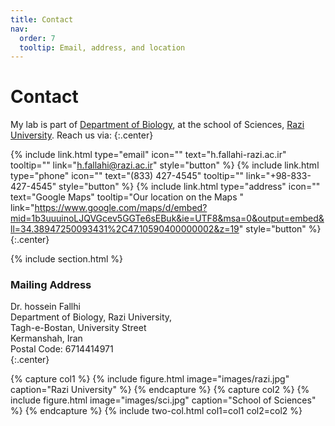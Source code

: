 ```yaml
---
title: Contact
nav:
  order: 7
  tooltip: Email, address, and location
---
```


# <i class="fas fa-envelope"></i>Contact


My lab is part of [Department of Biology](https://sci.razi.ac.ir/~h.fallahi), at the school of Sciences, [Razi University](https://old.razi.ac.ir/en/home). Reach us via:
{:.center}

{%
  include link.html
  type="email"
  icon=""
  text="h.fallahi-razi.ac.ir"
  tooltip=""
  link="h.fallahi@razi.ac.ir"
  style="button"
%}
{%
  include link.html
  type="phone"
  icon=""
  text="(833) 427-4545"
  tooltip=""
  link="+98-833-427-4545"
  style="button"
%}
{%
  include link.html
  type="address"
  icon=""
  text="Google Maps"
  tooltip="Our location on the Maps "
  link="https://www.google.com/maps/d/embed?mid=1b3uuuinoLJQVGcev5GGTe6sEBuk&ie=UTF8&msa=0&output=embed&ll=34.38947250093431%2C47.10590400000002&z=19"
  style="button"
%}
{:.center}

{% include section.html %}

### <i class="fas fa-mail-bulk"></i>Mailing Address

Dr. hossein Fallhi  
Department of Biology, Razi University,  
Tagh-e-Bostan, University Street  
Kermanshah, Iran  
Postal Code: 6714414971  
{:.center}

{% capture col1 %}
{%
  include figure.html
  image="images/razi.jpg"
  caption="Razi University"
%}
{% endcapture %}
{% capture col2 %}
{%
  include figure.html
  image="images/sci.jpg"
  caption="School of Sciences"
%}
{% endcapture %}
{% include two-col.html col1=col1 col2=col2 %}
